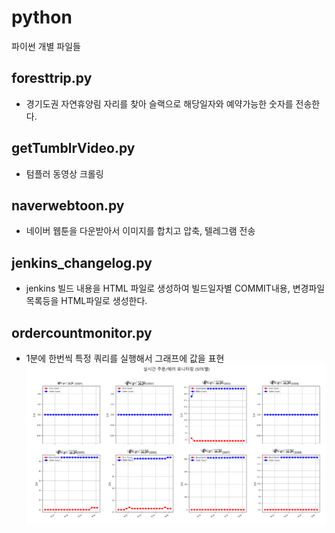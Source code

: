 # python
파이썬 개별 파일들


## foresttrip.py
* 경기도권 자연휴양림 자리를 찾아 슬랙으로 해당일자와 예약가능한 숫자를 전송한다.

## getTumblrVideo.py
* 텀플러 동영상 크롤링

## naverwebtoon.py
* 네이버 웹툰을 다운받아서 이미지를 합치고 압축, 텔레그램 전송

## jenkins_changelog.py
* jenkins 빌드 내용을 HTML 파일로 생성하여 빌드일자별 COMMIT내용, 변경파일 목록등을 HTML파일로 생성한다.

## ordercountmonitor.py
* 1분에 한번씩 특정 쿼리를 실행해서 그래프에 값을 표현
  ![](Figure_1.png)
